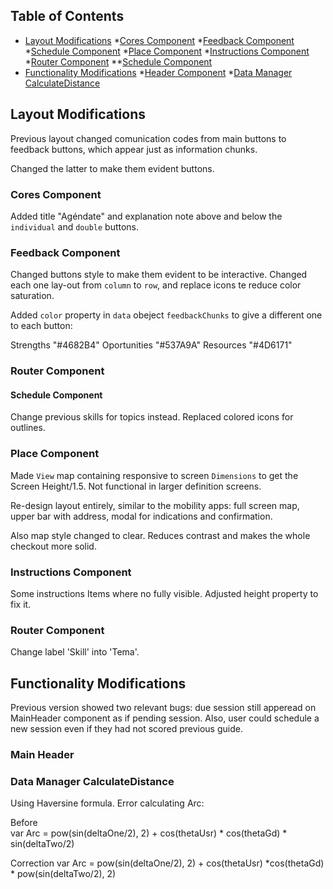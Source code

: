 ## Table of Contents

* [Layout Modifications](#layout-modifications)
    *[Cores Component](#cores-component)
    *[Feedback Component](#feedback-component)
    *[Schedule Component](#schedule-component)
    *[Place Component](#place-component)
    *[Instructions Component](#instructions-component)
    *[Router Component](#router-component)
        **[Schedule Component](#schedule-component)
* [Functionality Modifications](#functionality-modifications)
    *[Header Component](#main-header-component)
    *[Data Manager CalculateDistance](#data-manager-calculate-distance)

## Layout Modifications

Previous layout changed comunication codes from main buttons to feedback buttons, which appear just as
information chunks.

Changed the latter to make them evident buttons. 


### Cores Component

Added title "Agéndate" and explanation note above and below the `individual` and `double` buttons.


### Feedback Component

Changed buttons style to make them evident to be interactive. Changed each one lay-out from `column` to `row`, and replace icons te reduce color saturation.

Added `color` property in `data` obeject `feedbackChunks` to give a different one to each button:

Strengths "#4682B4"
Oportunities "#537A9A"
Resources "#4D6171"


### Router Component

#### Schedule Component

Change previous skills for topics instead. Replaced colored icons for outlines.


### Place Component

Made `View` map containing responsive to screen `Dimensions` to get the Screen Height/1.5. Not functional in larger definition screens.

Re-design layout entirely, similar to the mobility apps: full screen map, upper bar with address, modal for indications and confirmation.

Also map style changed to clear. Reduces contrast and makes the whole checkout more solid.


### Instructions Component

Some instructions Items where no fully visible. Adjusted height property to fix it.


### Router Component

Change label 'Skill' into 'Tema'.




## Functionality Modifications

Previous version showed two relevant bugs: due session still apperead on MainHeader component as if pending session. Also, user could schedule a new session even if they had not scored previous guide.

### Main Header

### Data Manager CalculateDistance

Using Haversine formula. Error calculating Arc:

Before  
var Arc = pow(sin(deltaOne/2), 2) + cos(thetaUsr) * cos(thetaGd) * sin(deltaTwo/2)

Correction
  var Arc = pow(sin(deltaOne/2), 2) + cos(thetaUsr)  *cos(thetaGd) * pow(sin(deltaTwo/2), 2)





